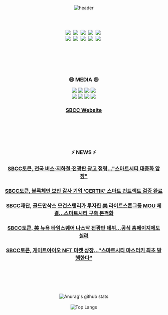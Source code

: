 <div align="center">

![header](https://capsule-render.vercel.app/api?type=waving&color=auto&height=300&section=header&text=Smart%20Block%20Chain%20City&fontSize=70&animation=fadeIn&fontAlignY=38&desc=&descAlignY=51&descAlign=62)
  
<br>
<br>

<p align="center">
  <img src="https://img.shields.io/badge/Python-3766AB?style=flat-square&logo=Python&logoColor=white"/></a>&nbsp 
  <img src="https://img.shields.io/badge/Java-007396?style=flat-square&logo=Java&logoColor=white"/></a>&nbsp
  <img src="https://img.shields.io/badge/Django-092E20?style=flat-square&logo=Django&logoColor=white"/></a>&nbsp
  <img src="https://img.shields.io/badge/C-A8B9CC?style=flat-square&logo=C&logoColor=white"/></a>&nbsp 
  <img src="https://img.shields.io/badge/Javascript-ffb13b?style=flat-square&logo=javascript&logoColor=white"/></a>&nbsp
  <br>
  <img src="https://img.shields.io/badge/css-1572B6?style=flat-square&logo=css3&logoColor=white"/></a>&nbsp 
  <img src="https://img.shields.io/badge/SpringBoot-6DB33F?style=flat-square&logo=Spring&logoColor=white"/></a>&nbsp 
  <img src="https://img.shields.io/badge/C++-00599C?style=flat-square&logo=C%2B%2B&logoColor=white"/></a>&nbsp 
  <img src="https://img.shields.io/badge/Mysql-E6B91E?style=flat-square&logo=MySql&logoColor=white"/></a>&nbsp 
  <img src="https://img.shields.io/badge/aws-333664?style=flat-square&logo=amazon-aws&logoColor=white"/></a>&nbsp  
</p>

<br>

#
<br>
<h3 align="center"> 😄 MEDIA 😄 </h3>
<p align="center">
  <a href="https://twitter.com/SBCC_Blockchain"><img src="https://img.shields.io/badge/Twitter-1DA1F2?style=flat-square&logo=Twitter&logoColor=white"/></a>
  <a href="https://open.kakao.com/o/gnZrrZ6d"><img src="https://img.shields.io/badge/KakaoTalk-FFCD00?style=flat-square&logo=KakaoTalk&logoColor=white"/></a>
  <a href="https://medium.com/@sbccblokchain"><img src="https://img.shields.io/badge/Medium-000000?style=flat-square&logo=Medium&logoColor=white"/></a>
  <a href="https://t.me/sbcc_official"><img src="https://img.shields.io/badge/Telegram-26A5E4?style=flat-square&logo=Telegram&logoColor=white"/></a>
  <br>
  <a href="https://opensea.io/collection/sbcc-collection"><img src="https://img.shields.io/badge/OpenSea-2081E2?style=flat-square&logo=OpenSea&logoColor=white"/></a>
  <a href="https://discord.gg/FY8T8YudAV"><img src="https://img.shields.io/badge/Discord-5865F2?style=flat-square&logo=Discord&logoColor=white"/></a>
  <a href="https://www.youtube.com/channel/UCo56zfCfTVd7UHoHnDxKGcQ"><img src="https://img.shields.io/badge/YouTube-FF0000?style=flat-square&logo=YouTube&logoColor=white"/></a>
  <a href="https://www.instagram.com/sbcc_blockchain/"><img src="https://img.shields.io/badge/Instagram-E4405F?style=flat-square&logo=Instagram&logoColor=white"/></a>
</p>

  <h3 align="center"><a href="https://www.sbcc.world/">SBCC Website</a></h3>
  <br>
  
#
<br>
<h3 align="center"> ⚡ NEWS ⚡</h3>
<h3 align="center"><a href="http://coinreaders.com/31743">SBCC토큰, 전국 버스·지하철·전광판 광고 점령…"스마트시티 대중화 앞장"</a></h3>
<h3 align="center"><a href="https://www.it-b.co.kr/news/articleView.html?idxno=59279">SBCC토큰, 블록체인 보안 감사 기업 ‘CERTIK' 스마트 컨트랙트 검증 완료</a></h3>
<h3 align="center"><a href="http://www.it-b.co.kr/news/articleView.html?idxno=58743">SBCC재단, 골드만삭스 모건스탠리가 투자한 美 라이트스톤그룹 MOU 체결…스마트시티 구축 본격화</a></h3>
<h3 align="center"><a href="http://coinreaders.com/27899">SBCC토큰, 美 뉴욕 타임스퀘어 나스닥 전광판 데뷔...공식 홈페이지에도 실려</a></h3>
<h3 align="center"><a href="http://coinreaders.com/27680">SBCC토큰, 게이트아이오 NFT 마켓 상장..."스마트시티 마스터키 최초 발행한다"</a></h3>

<br>

#
<br>

![Anurag's github stats](https://github-readme-stats.vercel.app/api?username=SBCC-World&show_icons=true&theme=tokyonight)
<br>
<br>
![Top Langs](https://github-readme-stats.vercel.app/api/top-langs/?username=SBCC-World&layout=compact&theme=tokyonight)
</div>

